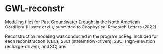 # GWL-reconstr
Modeling files for Past Groundwater Drought in the North American Cordillera (Hunter et al.), submitted to Geophysical Research Letters (2022)

Reconstruction modeling was conducted in the program pcReg. Included for each reconstruction (CBCI, SBCI (streamflow-driven), SBCI (high-elevation recharge-driven), and SC) are:
